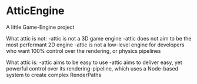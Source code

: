 # AtticEngine
A little Game-Engine project

What attic is not:
-attic is not a 3D game engine
-attic does not aim to be the most performant 2D engine
-attic is not a low-level engine for developers who want 100% control over the rendering, or physics pipelines

What attic is:
-attic aims to be easy to use
-attic aims to deliver easy, yet powerful control over its rendering-pipeline, which uses a Node-based system to create complex RenderPaths
